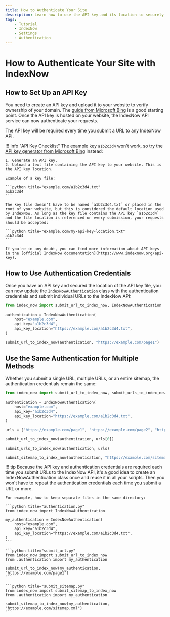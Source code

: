 ```yaml
---
title: How to Authenticate Your Site
description: Learn how to use the API key and its location to securely submit URLs from your domain to the IndexNow API. Includes code examples for beginners and advanced users.
tags:
    - Tutorial
    - IndexNow
    - Settings
    - Authentication
---
```


# How to Authenticate Your Site with IndexNow
## How to Set Up an API Key
You need to create an API key and upload it to your website to verify ownership of your domain. The [guide from Microsoft Bing](https://www.bing.com/indexnow/getstarted#implementation) is a good starting point. Once the API key is hosted on your website, the IndexNow API service can now authenticate your requests.

The API key will be required every time you submit a URL to any IndexNow API.

!!! info "API Key Checklist"
    The example key `a1b2c3d4` won't work, so try the [API key generator from Microsoft Bing](https://www.bing.com/indexnow/getstarted#implementation) instead:

    1. Generate an API key.
    2. Upload a text file containing the API key to your website. This is the API key location.

    Example of a key file:

    ```python title="example.com/a1b2c3d4.txt"
    a1b2c3d4
    ```

    The key file doesn't have to be named `a1b2c3d4.txt` or placed in the root of your website, but this is considered the default location used by IndexNow. As long as the key file contains the API key `a1b2c3d4` and the file location is referenced on every submission, your requests should be accepted:

    ```python title="example.com/my-api-key-location.txt"
    a1b2c3d4
    ```

    If you're in any doubt, you can find more information about API keys in the [official IndexNow documentation](https://www.indexnow.org/api-key).

## How to Use Authentication Credentials
Once you have an API key and secured the location of the API key file, you can now update the [`IndexNowAuthentication`](../../reference/configuration/authentication.md) class with the authentication credentials and submit individual URLs to the IndexNow API:

```python linenums="1" hl_lines="3-7"
from index_now import submit_url_to_index_now, IndexNowAuthentication

authentication = IndexNowAuthentication(
    host="example.com",
    api_key="a1b2c3d4",
    api_key_location="https://example.com/a1b2c3d4.txt",
)

submit_url_to_index_now(authentication, "https://example.com/page1")
```

## Use the Same Authentication for Multiple Methods
Whether you submit a single URL, multiple URLs, or an entire sitemap, the authentication credentials remain the same:

```python linenums="1" hl_lines="11 13 15"
from index_now import submit_url_to_index_now, submit_urls_to_index_now, submit_sitemap_to_index_now, IndexNowAuthentication

authentication = IndexNowAuthentication(
    host="example.com",
    api_key="a1b2c3d4",
    api_key_location="https://example.com/a1b2c3d4.txt",
)

urls = ["https://example.com/page1", "https://example.com/page2", "https://example.com/page3"]

submit_url_to_index_now(authentication, urls[0])

submit_urls_to_index_now(authentication, urls)

submit_sitemap_to_index_now(authentication, "https://example.com/sitemap.xml")
```

!!! tip
    Because the API key and authentication credentials are required each time you submit URLs to the IndexNow API, it's a good idea to create an IndexNowAuthentication class once and reuse it in all your scripts. Then you won't have to repeat the authentication credentials each time you submit a URL or more.

    For example, how to keep separate files in the same directory:

    ```python title="authentication.py"
    from index_now import IndexNowAuthentication

    my_authentication = IndexNowAuthentication(
        host="example.com",
        api_key="a1b2c3d4",
        api_key_location="https://example.com/a1b2c3d4.txt",
    )
    ```

    ```python title="submit_url.py"
    from index_now import submit_url_to_index_now
    from .authentication import my_authentication

    submit_url_to_index_now(my_authentication, "https://example.com/page1")
    ```

    ```python title="submit_sitemap.py"
    from index_now import submit_sitemap_to_index_now
    from .authentication import my_authentication

    submit_sitemap_to_index_now(my_authentication, "https://example.com/sitemap.xml")
    ```
